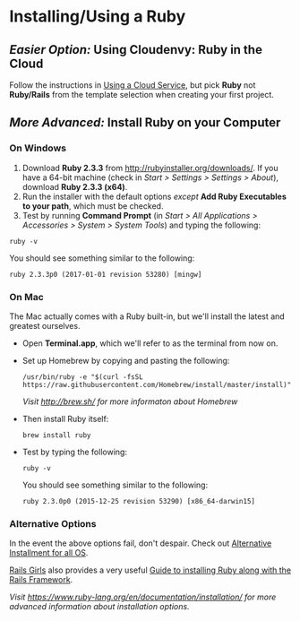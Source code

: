 # Installing/Using a Ruby

## _Easier Option:_ Using Cloudenvy: Ruby in the Cloud

Follow the instructions in [Using a Cloud Service](http://guides.railsgirls.com/install#using-a-cloud-service),
but pick **Ruby** not **Ruby/Rails** from the template selection when creating
your first project.

## _More Advanced:_ Install Ruby on your Computer

### On Windows

1. Download **Ruby 2.3.3** from http://rubyinstaller.org/downloads/. If you have a
64-bit machine (check in _Start > Settings > Settings > About_), download **Ruby 2.3.3 (x64)**.
2. Run the installer with the default options *except* **Add Ruby Executables to your path**, which must be checked.
3. Test by running **Command Prompt** (in *Start > All Applications > Accessories > System > System Tools*) and typing the following:
  ```shell
  ruby -v
  ```

  You should see something similar to the following:
  ```shell
  ruby 2.3.3p0 (2017-01-01 revision 53280) [mingw]
  ```

### On Mac

The Mac actually comes with a Ruby built-in, but we'll install the latest and greatest ourselves.

* Open **Terminal.app**, which we'll refer to as the terminal from now on.
* Set up Homebrew by copying and pasting the following:
  ```shell
  /usr/bin/ruby -e "$(curl -fsSL https://raw.githubusercontent.com/Homebrew/install/master/install)"
  ```
  _Visit http://brew.sh/ for more informaton about Homebrew_

* Then install Ruby itself:
  ```shell
  brew install ruby
  ```
* Test by typing the following:
  ```shell
  ruby -v
  ```

  You should see something similar to the following:
  ```shell
  ruby 2.3.0p0 (2015-12-25 revision 53290) [x86_64-darwin15]
  ```

### Alternative Options

In the event the above options fail, don't despair. Check out
[Alternative Installment for all OS](http://guides.railsgirls.com/install#virtual-machine).

[Rails Girls](http://railsgirls.com/) also provides a very useful [Guide to installing Ruby along with the Rails Framework](http://guides.railsgirls.com/install).

_Visit https://www.ruby-lang.org/en/documentation/installation/ for more advanced information about installation options._
